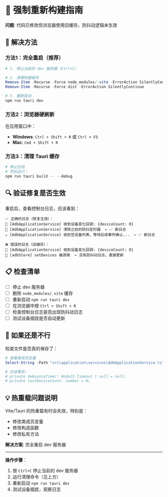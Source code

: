 # 🔄 强制重新构建指南

**问题**: 代码已修改但浏览器使用旧缓存，防抖动逻辑未生效

## 🚀 解决方法

### 方法1：完全重启（推荐）

```powershell
# 1. 停止当前的 dev 服务器（Ctrl+C）

# 2. 清理构建缓存
Remove-Item -Recurse -Force node_modules/.vite -ErrorAction SilentlyContinue
Remove-Item -Recurse -Force dist -ErrorAction SilentlyContinue

# 3. 重新启动
npm run tauri dev
```

### 方法2：浏览器硬刷新

在应用窗口中：
- **Windows**: `Ctrl + Shift + R` 或 `Ctrl + F5`
- **Mac**: `Cmd + Shift + R`

### 方法3：清理 Tauri 缓存

```powershell
# 停止应用
# 然后运行：
npm run tauri build -- --debug
```

## 🔍 验证修复是否生效

重启后，查看控制台日志，应该看到：

```
✅ 正确的日志（修复生效）：
📱 [AdbApplicationService] 收到设备变化回调: {deviceCount: 0}
🔄 [AdbApplicationService] 清除之前的防抖定时器  ← ✅ 新日志
⚠️ [AdbApplicationService] 收到空设备列表，等待后续事件确认...  ← ✅ 新日志
```

```
❌ 错误的日志（旧缓存）：
📱 [AdbApplicationService] 收到设备变化回调: {deviceCount: 0}
🔄 [adbStore] setDevices 被调用  ← 没有防抖动日志，直接更新
```

## 📋 检查清单

- [ ] 停止 dev 服务器
- [ ] 删除 `node_modules/.vite` 缓存
- [ ] 重新启动 `npm run tauri dev`
- [ ] 在浏览器中按 `Ctrl + Shift + R`
- [ ] 检查控制台日志是否出现防抖动日志
- [ ] 测试设备插拔是否自动更新

## 🐛 如果还是不行

检查文件是否真的保存了：

```powershell
# 查看类成员变量
Select-String -Path "src\application\services\AdbApplicationService.ts" -Pattern "private debounceTimer"

# 应该看到：
# private debounceTimer: NodeJS.Timeout | null = null;
# private lastDeviceCount: number = 0;
```

## 💡 热重载问题说明

Vite/Tauri 的热重载有时会失效，特别是：
- 修改类成员变量
- 修改构造函数
- 修改私有方法

**解决方案**: 完全重启 dev 服务器

---

**操作步骤**：
1. 按 `Ctrl+C` 停止当前的 dev 服务器
2. 运行清理命令（见上方）
3. 重新启动 `npm run tauri dev`
4. 测试设备插拔，观察日志
